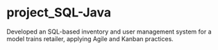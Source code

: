 # project_SQL-Java
Developed an SQL-based inventory and user management system for a model trains retailer, applying Agile and Kanban practices.
